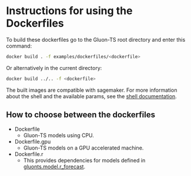 # Instructions for using the Dockerfiles

To build these dockerfiles go to the Gluon-TS root directory and enter this command:

```bash 
docker build . -f examples/dockerfiles/<dockerfile>
```

Or alternatively in the current directory:

```bash
docker build ../.. -f <dockerfile>
```

The built images are compatible with sagemaker.
For more information about the shell and the available params, see the [shell documentation](https://github.com/awslabs/gluonts/tree/dev/src/gluonts/shell).


## How to choose between the dockerfiles

* Dockerfile
    - Gluon-TS models using CPU.
* Dockerfile.gpu
    -  Gluon-TS models on a GPU accelerated machine. 
* Dockerfile.r
    - This provides dependencies for models defined in [gluonts.model.r_forecast](https://gluon-ts.mxnet.io/api/gluonts/gluonts.model.r_forecast.html).
